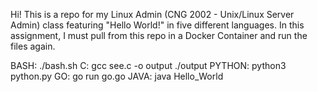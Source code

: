 Hi! This is a repo for my Linux Admin (CNG 2002 - Unix/Linux Server Admin) class featuring "Hello World!" in five different languages. In this assignment, I must pull from this repo in a Docker Container and run the files again.

BASH:
./bash.sh
C:
gcc see.c -o output
./output
PYTHON:
python3 python.py
GO:
go run go.go
JAVA:
java Hello_World
